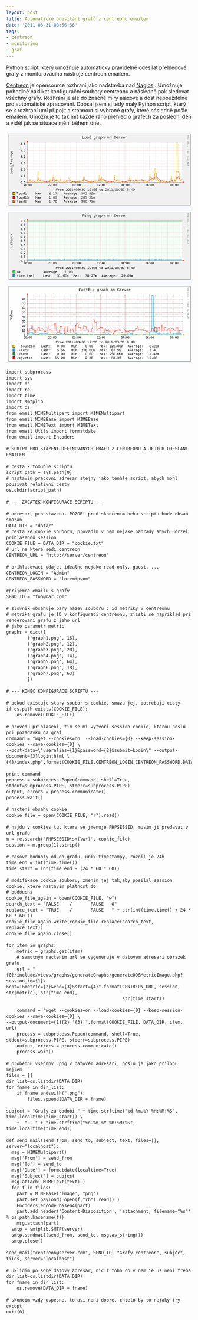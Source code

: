 ```yaml
---
layout: post
title: Automatické odesílání grafů z centreonu emailem
date: '2011-03-31 08:56:36'
tags:
- centreon
- monitoring
- graf
---
```


Python script, který umožnuje automaticky pravidelně odesílat
přehledové grafy z monitorovacího nástroje centreon emailem.


<p><a href="http://www.centreon.com/">Centreon</a> je opensource rozhraní jako
nadstavba nad <a href="http://www.nagios.org/">Nagios</a> . Umožnuje pohodlně
naklikat konfigurační soubory centreonu a následně pak sledovat všechny
grafy. Rozhraní je ale do značné míry ajaxové a dost nepoužitelné pro
automatické zpracování. Dopsal jsem si tedy malý Python script, který se
k rozhraní umí připojit a stahnout si vybrané grafy, které následně
pošle emailem. Umožnuje to tak mít každé ráno přehled o grafech za
poslední den a vidět jak se situace mění během dne.</p>

<p><a href="/images/70.png"><img src="/images/70.png" alt="centreon monitoring"/></a></p>

<pre><code>import subprocess
import sys
import os
import re
import time
import smtplib
import os
from email.MIMEMultipart import MIMEMultipart
from email.MIMEBase import MIMEBase
from email.MIMEText import MIMEText
from email.Utils import formatdate
from email import Encoders

# SCRIPT PRO STAZENI DEFINOVANYCH GRAFU Z CENTREONU A JEJICH ODESLANI EMAILEM

# cesta k tomuhle scriptu
script_path = sys.path[0]
# nastavim pracovni adresar stejny jako tenhle script, abych mohl pouzivat relativni cesty
os.chdir(script_path)

# --- ZACATEK KONFIGURACE SCRIPTU ---

# adresar, pro stazena. POZOR! pred skoncenim behu scriptu bude obsah smazan
DATA_DIR = &quot;data/&quot;
# cesta ke cookie souboru, provadim v nem nejake nahrady abych udrzel prihlasenou session
COOKIE_FILE = DATA_DIR + &quot;cookie.txt&quot;
# url na ktere sedi centreon
CENTREON_URL = &quot;http://server/centreon&quot;

# prihlasovaci udaje, idealne nejake read-only, guest, ...
CENTREON_LOGIN = &quot;Admin&quot;
CENTREON_PASSWORD = &quot;loremipsum&quot;

#prijemce emailu s grafy
SEND_TO = &quot;foo@bar.com&quot;

# slovnik obsahuje pary nazev_souboru : id_metriky_v_centreonu
# metrika grafu je ID v konfiguraci centreonu, zjisti se napriklad pri renderovani grafu z jeho url
# jako parametr metric
graphs = dict([
        ('graph1.png', 16),
        ('graph2.png', 12),
        ('graph3.png', 20),
        ('graph4.png', 14),
        ('graph5.png', 64),
        ('graph6.png', 18),
        ('graph7.png', 63)
        ])

# --- KONEC KONFIGURACE SCRIPTU ---

# pokud existuje stary soubor s cookie, smazu jej, potrebuji cisty
if os.path.exists(COOKIE_FILE):
    os.remove(COOKIE_FILE)

# provedu prihlaseni, tim se mi vytvori session cookie, kterou poslu pri pozadavku na graf
command = &quot;wget --cookies=on  --load-cookies={0} --keep-session-cookies --save-cookies={0} \
--post-data=\&quot;useralias={1}&amp;password={2}&amp;submit=Login\&quot; --output-document={3}login.html \
{4}/index.php&quot;.format(COOKIE_FILE,CENTREON_LOGIN,CENTREON_PASSWORD,DATA_DIR,CENTREON_URL)

print command
process = subprocess.Popen(command, shell=True, stdout=subprocess.PIPE, stderr=subprocess.PIPE)
output, errors = process.communicate()
process.wait()

# nacteni obsahu cookie
cookie_file = open(COOKIE_FILE, &quot;r&quot;).read()

# najdu v cookies tu, ktera se jmenuje PHPSESSID, musim ji predavat v url grafu
m = re.search('PHPSESSID\s+(\w+)', cookie_file)
session = m.group(1).strip()

# casove hodnoty od-do grafu, unix timestampy, rozdil je 24h
time_end = int(time.time())
time_start = int(time_end - (24 * 60 * 60))

# modifikace cookie souboru, zmenim jej tak,aby posilal session cookie, ktere nastavim platnost do
# budoucna
cookie_file_again = open(COOKIE_FILE, &quot;w&quot;)
search_text = &quot;FALSE    /       FALSE   0&quot;
replace_text = &quot;TRUE    /       FALSE   &quot; + str(int(time.time() + 24 * 60 * 60 ))
cookie_file_again.write(cookie_file.replace(search_text, replace_text))
cookie_file_again.close()

for item in graphs:
    metric = graphs.get(item)
    # samotnym nactenim url se vygeneruje v datovem adresari obrazek grafu
    url = &quot;{0}/include/views/graphs/generateGraphs/generateODSMetricImage.php?session_id={1}\
&amp;cpt=1&amp;metric={2}&amp;end={3}&amp;start={4}&quot;.format(CENTREON_URL, session, str(metric), str(time_end),
                                            str(time_start))

    command = &quot;wget --cookies=on --load-cookies={0} --keep-session-cookies --save-cookies={0} \
--output-document={1}{2} '{3}'&quot;.format(COOKIE_FILE, DATA_DIR, item, url)
    process = subprocess.Popen(command, shell=True, stdout=subprocess.PIPE, stderr=subprocess.PIPE)
    output, errors = process.communicate()
    process.wait()

# probehnu vsechny .png v datovem adresari, poslu je jako prilohu mejlem
files = []
dir_list=os.listdir(DATA_DIR)
for fname in dir_list:
    if fname.endswith(&quot;.png&quot;):
        files.append(DATA_DIR + fname)

subject = &quot;Grafy za obdobi &quot; + time.strftime(&quot;%d.%m.%Y %H:%M:%S&quot;, time.localtime(time_start)) \
    +  &quot; - &quot; + time.strftime(&quot;%d.%m.%Y %H:%M:%S&quot;, time.localtime(time_end))

def send_mail(send_from, send_to, subject, text, files=[], server=&quot;localhost&quot;):
  msg = MIMEMultipart()
  msg['From'] = send_from
  msg['To'] = send_to
  msg['Date'] = formatdate(localtime=True)
  msg['Subject'] = subject
  msg.attach( MIMEText(text) )
  for f in files:
    part = MIMEBase('image', &quot;png&quot;)
    part.set_payload( open(f,&quot;rb&quot;).read() )
    Encoders.encode_base64(part)
    part.add_header('Content-Disposition', 'attachment; filename=&quot;%s&quot;' % os.path.basename(f))
    msg.attach(part)
  smtp = smtplib.SMTP(server)
  smtp.sendmail(send_from, send_to, msg.as_string())
  smtp.close()

send_mail(&quot;centreon@server.com&quot;, SEND_TO, &quot;Grafy centreon&quot;, subject, files, server=&quot;localhost&quot;)

# uklidim po sobe datovy adresar, nic z toho co v nem je uz neni treba
dir_list=os.listdir(DATA_DIR)
for fname in dir_list:
    os.remove(DATA_DIR + fname)

# skoncim vzdy uspesne, to asi neni dobre, chtelo by to nejaky try-except
exit(0)</code></pre>

